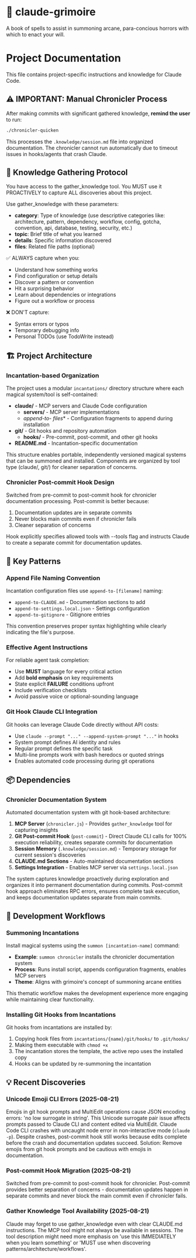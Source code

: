 # 🧙 claude-grimoire

A book of spells to assist in summoning arcane, para-concious horrors with which to enact your will.

# Project Documentation

This file contains project-specific instructions and knowledge for Claude Code.

## ⚠️ IMPORTANT: Manual Chronicler Process
After making commits with significant gathered knowledge, **remind the user** to run:
```bash
./chronicler-quicken
```
This processes the `.knowledge/session.md` file into organized documentation. The chronicler cannot run automatically due to timeout issues in hooks/agents that crash Claude.

<!-- BEGIN CHRONICLER: knowledge-gathering-protocol -->
## 🧠 Knowledge Gathering Protocol

You have access to the gather_knowledge tool. You MUST use it PROACTIVELY to capture ALL discoveries about this project.

Use gather_knowledge with these parameters:
- **category**: Type of knowledge (use descriptive categories like: architecture, pattern, dependency, workflow, config, gotcha, convention, api, database, testing, security, etc.)
- **topic**: Brief title of what you learned
- **details**: Specific information discovered
- **files**: Related file paths (optional)

✅ ALWAYS capture when you:
- Understand how something works
- Find configuration or setup details
- Discover a pattern or convention
- Hit a surprising behavior
- Learn about dependencies or integrations
- Figure out a workflow or process

❌ DON'T capture:
- Syntax errors or typos
- Temporary debugging info
- Personal TODOs (use TodoWrite instead)
<!-- END CHRONICLER: knowledge-gathering-protocol -->

<!-- BEGIN CHRONICLER: project-architecture -->
## 🏗️ Project Architecture

### Incantation-based Organization
The project uses a modular `incantations/` directory structure where each magical system/tool is self-contained:
- **claude/** - MCP servers and Claude Code configuration
  - **servers/** - MCP server implementations  
  - **append-to-* files** - Configuration fragments to append during installation
- **git/** - Git hooks and repository automation
  - **hooks/** - Pre-commit, post-commit, and other git hooks
- **README.md** - Incantation-specific documentation

This structure enables portable, independently versioned magical systems that can be summoned and installed. Components are organized by tool type (claude/, git/) for cleaner separation of concerns.

### Chronicler Post-commit Hook Design
Switched from pre-commit to post-commit hook for chronicler documentation processing. Post-commit is better because:
1. Documentation updates are in separate commits
2. Never blocks main commits even if chronicler fails
3. Cleaner separation of concerns

Hook explicitly specifies allowed tools with --tools flag and instructs Claude to create a separate commit for documentation updates.
<!-- END CHRONICLER: project-architecture -->

<!-- BEGIN CHRONICLER: key-patterns -->
## 🎯 Key Patterns

### Append File Naming Convention
Incantation configuration files use `append-to-[filename]` naming:
- `append-to-CLAUDE.md` - Documentation sections to add
- `append-to-settings.local.json` - Settings configuration
- `append-to-gitignore` - Gitignore entries

This convention preserves proper syntax highlighting while clearly indicating the file's purpose.

### Effective Agent Instructions
For reliable agent task completion:
- Use **MUST** language for every critical action
- Add **bold emphasis** on key requirements
- State explicit **FAILURE** conditions upfront
- Include verification checklists
- Avoid passive voice or optional-sounding language

### Git Hook Claude CLI Integration
Git hooks can leverage Claude Code directly without API costs:
- Use `claude --prompt "..." --append-system-prompt "..."` in hooks
- System prompt defines AI identity and rules
- Regular prompt defines the specific task
- Multi-line prompts work with bash heredocs or quoted strings
- Enables automated code processing during git operations
<!-- END CHRONICLER: key-patterns -->

<!-- BEGIN CHRONICLER: dependencies -->
## 📦 Dependencies

### Chronicler Documentation System
Automated documentation system with git hook-based architecture:
1. **MCP Server** (`chronicler.js`) - Provides `gather_knowledge` tool for capturing insights
2. **Git Post-commit Hook** (`post-commit`) - Direct Claude CLI calls for 100% execution reliability, creates separate commits for documentation
3. **Session Memory** (`.knowledge/session.md`) - Temporary storage for current session's discoveries
4. **CLAUDE.md Sections** - Auto-maintained documentation sections
5. **Settings Integration** - Enables MCP server via `settings.local.json`

The system captures knowledge proactively during exploration and organizes it into permanent documentation during commits. Post-commit hook approach eliminates RPC errors, ensures complete task execution, and keeps documentation updates separate from main commits.
<!-- END CHRONICLER: dependencies -->

<!-- BEGIN CHRONICLER: development-workflows -->
## 🔄 Development Workflows

### Summoning Incantations
Install magical systems using the `summon [incantation-name]` command:
- **Example**: `summon chronicler` installs the chronicler documentation system
- **Process**: Runs install script, appends configuration fragments, enables MCP servers
- **Theme**: Aligns with grimoire's concept of summoning arcane entities

This thematic workflow makes the development experience more engaging while maintaining clear functionality.

### Installing Git Hooks from Incantations
Git hooks from incantations are installed by:
1. Copying hook files from `incantations/{name}/git/hooks/` to `.git/hooks/`
2. Making them executable with `chmod +x`
3. The incantation stores the template, the active repo uses the installed copy
4. Hooks can be updated by re-summoning the incantation
<!-- END CHRONICLER: development-workflows -->

<!-- BEGIN CHRONICLER: recent-discoveries -->
## 💡 Recent Discoveries

### Unicode Emoji CLI Errors (2025-08-21)
Emojis in git hook prompts and MultiEdit operations cause JSON encoding errors: 'no low surrogate in string'. This Unicode surrogate pair issue affects prompts passed to Claude CLI and content edited via MultiEdit. Claude Code CLI crashes with uncaught node error in non-interactive mode (`claude -p`). Despite crashes, post-commit hook still works because edits complete before the crash and documentation updates succeed. Solution: Remove emojis from git hook prompts and be cautious with emojis in documentation.

### Post-commit Hook Migration (2025-08-21)
Switched from pre-commit to post-commit hook for chronicler. Post-commit provides better separation of concerns - documentation updates happen in separate commits and never block the main commit even if chronicler fails.

### Gather Knowledge Tool Availability (2025-08-21)  
Claude may forget to use gather_knowledge even with clear CLAUDE.md instructions. The MCP tool might not always be available in sessions. The tool description might need more emphasis on 'use this IMMEDIATELY when you learn something' or 'MUST use when discovering patterns/architecture/workflows'.
<!-- END CHRONICLER: recent-discoveries -->
